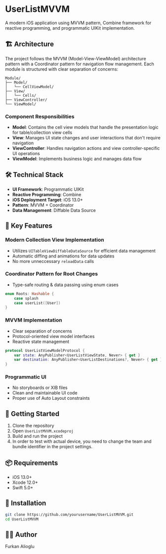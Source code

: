 # UserListMVVM

A modern iOS application using MVVM pattern, Combine framework for reactive programming, and programmatic UIKit implementation.

## 🏗 Architecture

The project follows the MVVM (Model-View-ViewModel) architecture pattern with a Coordinator pattern for navigation flow management. 
Each module is structured with clear separation of concerns:
```
Module/
├── Model/
│   └── CellViewModel/
├── View/
│   └── Cells/
├── ViewController/
└── ViewModel/
```

### Component Responsibilities

- **Model**: Contains the cell view models that handle the presentation logic for table/collection view cells
- **View**: Manages UI state changes and user interactions that don't require navigation
- **ViewController**: Handles navigation actions and view controller-specific UI operations
- **ViewModel**: Implements business logic and manages data flow

## 🛠 Technical Stack

- **UI Framework**: Programmatic UIKit
- **Reactive Programming**: Combine
- **iOS Deployment Target**: iOS 13.0+
- **Pattern**: MVVM + Coordinator
- **Data Management**: Diffable Data Source

## 🔑 Key Features

### Modern Collection View Implementation
- Utilizes `UITableViewDiffableDataSource` for efficient data management
- Automatic diffing and animations for data updates
- No more unneccessary `reloadData` calls


### Coordinator Pattern for Root Changes
- Type-safe routing & data passing using enum cases

```swift
enum Roots: Hashable {
    case splash
    case userList([User])
}
```

### MVVM Implementation
- Clear separation of concerns
- Protocol-oriented view model interfaces
- Reactive state management

```swift
protocol UserListViewModelProtocol {
    var state: AnyPublisher<UserListViewState, Never> { get }
    var destination: AnyPublisher<UserListDestinations?, Never> { get }
}
```

### Programmatic UI
- No storyboards or XIB files
- Clean and maintainable UI code
- Proper use of Auto Layout constraints

## 🚀 Getting Started

1. Clone the repository
2. Open `UserListMVVM.xcodeproj`
3. Build and run the project
4. In order to test with actual device, you need to change the team and bundle identifier in the project settings.

## 📦 Requirements

- iOS 13.0+
- Xcode 12.0+
- Swift 5.0+

## 🔨 Installation

```bash
git clone https://github.com/yourusername/UserListMVVM.git
cd UserListMVVM
```

## 👨‍💻 Author

Furkan Alioglu
